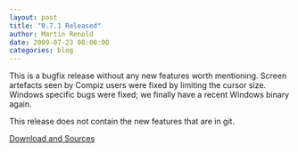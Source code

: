 ```yaml
---
layout: post
title: "0.7.1 Released"
author: Martin Renold
date: 2009-07-23 00:00:00
categories: blog
---
```


This is a bugfix release without any new features worth mentioning. 
Screen artefacts seen by Compiz users were fixed by limiting the cursor 
size. Windows specific bugs were fixed; we finally have a recent 
Windows binary again.

This release does not contain the new features that are in git.

[Download and Sources](https://github.com/mypaint/mypaint/releases/tag/v0.7.1)

